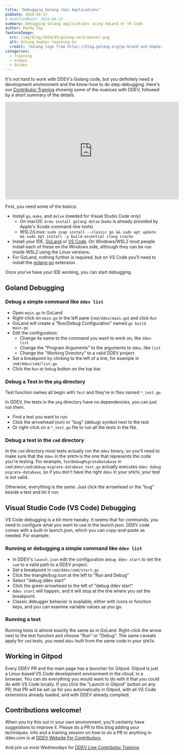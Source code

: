 ```yaml
---
title: "Debugging Golang (Go) Applications"
pubDate: 2024-05-17
# modifiedDate: 2024-04-23
summary: Debugging Golang applications using GoLand or VS Code
author: Randy Fay
featureImage:
  src: /img/blog/2024/05/golang-nerd-banner.png
  alt: Golang Gopher teaching Go
  credit: 'Golang logo from https://blog.golang.org/go-brand and Gopher Nerd by Nats Romanova, https://github.com/GolangUA/gopher-logos/blob/master/README.md'
categories:
  - Training
  - Videos
  - Guides
---
```


It's not hard to work with DDEV's Golang code, but you definitely need a development environment and the know-how to do step-debugging. Here's our [Contributor Training](contributor-training.md) showing some of the nuances with DDEV, followed by a short summary of the details.

<div class="video-container">
<iframe width="560" height="315" src="https://www.youtube.com/embed/E-AEzC1p76E?si=XYP23HYcxgqiJ2_M" title="YouTube video player" frameborder="0" allow="accelerometer; autoplay; clipboard-write; encrypted-media; gyroscope; picture-in-picture; web-share" referrerpolicy="strict-origin-when-cross-origin" allowfullscreen></iframe>
</div>

First, you need some of the basics:

* Install `go`, `make`, and `delve` (needed for Visual Studio Code only)
  * On macOS: `brew install golang delve` (`make` is already provided by Apple's Xcode command-line tools)
  * WSL2/Linux: `sudo snap install --classic go && sudo apt update && sudo apt install -y build-essential clang ccache`
* Install your IDE, [GoLand](https://www.jetbrains.com/go/) or [VS Code](https://code.visualstudio.com/). On Windows/WSL2 most people install each of these on the Windows side, although they can be run inside WSL2 using the Linux versions.
* For GoLand, nothing further is required, but on VS Code you'll need to install the [golang go](https://marketplace.visualstudio.com/items?itemName=golang.go) extension.

Once you've have your IDE working, you can start debugging.

## Goland Debugging

### Debug a simple command like `ddev list`

* Open `main.go` in GoLand
* Right-click on `main.go` in the left pane (`cmd/ddev/main.go`) and click `Run`
* GoLand will create a "Run/Debug Configuration" named `go build main.go`
* Edit the configuration:
  * Change its name to the command you want to work on, like `ddev list`
  * Change the "Program Arguments" to the arguments to `ddev`, like `list`
  * Change the "Working Directory" to a valid DDEV project
* Set a breakpoint by clicking to the left of a line, for example in `cmd/ddev/cmd/list.go`
* Click the `Run` or `Debug` button on the top bar.

### Debug a Test in the `pkg` directory

Test function names all begin with `Test` and they're in files named `*_test.go`

In DDEV, the tests in the `pkg` directory have no dependencies, you can just run them.

* Find a test you want to run.
* Click the arrowhead (run) or "bug" (debug) symbol next to the test
* Or right-click on a `*_test.go` file to run all the tests in the file.

### Debug a test in the `cmd` directory

In the `cmd` directory most tests actually *run* the `ddev` binary, so you'll need to make sure that the `ddev` in the `$PATH` is the one that represents the code you're testing. For example, `TestDebugMigrateDatabase` in `cmd\ddev\cmd\debug-migrate-database_test.go` actually executes `ddev debug migrate-database`, so if you don't have the right `ddev` in your `$PATH`, your test is not valid.

Otherwise, everything is the same. Just click the arrowhead or the "bug" beside a test and let it run.

## Visual Studio Code (VS Code) Debugging

VS Code debugging is a bit more tweaky. It seems that for commands, you need to configure what you want to use in the launch.json. DDEV code comes with a built-in launch.json, which you can copy-and-paste as needed. For example:

### Running or debugging a simple command like `ddev list`

* In DDEV's `launch.json` edit the configuration `debug ddev start` to set the `cwd` to a valid path to a DDEV project.
* Set a breakpoint in `cmd/ddev/cmd/start.go`
* Click the triangle/bug icon at the left to "Run and Debug"
* Select "debug ddev start"
* Click the green arrowhead to the left of "debug ddev start"
* `ddev start` will happen, and it will stop at the line where you set the breakpoint.
* Classic debugger behavior is available, either with icons or function keys, and you can examine variable values as you go.

### Running a test

Running tests is almost exactly the same as in GoLand. Right-click the arrow next to the test function and choose "Run" or "Debug". The same caveats apply for `cmd` tests, you need `ddev` built from the same code in your `$PATH`.

## Working in Gitpod

Every DDEV PR and the main page has a launcher for Gitpod. Gitpod is just a Linux-based VS Code development environment in the cloud, in a browser. You can do everything you would want to do with it that you could do with VS Code locally. If you click the "Launch in Gitpod" button on any PR, that PR will be set up for you automatically in Gitpod, with all VS Code extensions already loaded, and with DDEV already compiled.

## Contributions welcome!

When you try this out in your own environment, you'll certainly have suggestions to improve it. Please do a PR to this blog adding your techniques. Info and a training session on how to do a PR to anything in ddev.com is at [DDEV Website For Contributors](ddev-website-for-contributors.md).

And join us most Wednesdays for [DDEV Live Contributor Training](contributor-training.md).
